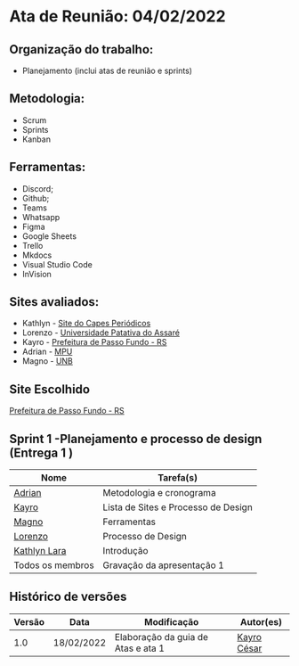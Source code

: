 # Ata de Reunião: 04/02/2022

## Organização do trabalho:
- Planejamento (inclui atas de reunião e sprints)
## Metodologia:

- Scrum 
- Sprints
- Kanban


## Ferramentas:
- Discord;
- Github;
- Teams
- Whatsapp
- Figma 
- Google Sheets
- Trello
- Mkdocs
- Visual Studio Code
- InVision

## Sites avaliados:
- Kathlyn - [Site do Capes Periódicos](https://www-periodicos-capes-gov-br.ezl.periodicos.capes.gov.br/index.php?)
- Lorenzo - [Universidade Patativa do Assaré](https://home.universidadepatativa.com.br/)
- Kayro - [Prefeitura de Passo Fundo - RS](http://www.pmpf.rs.gov.br/)     
- Adrian - [MPU]( http://www.mpu.mp.br/)
- Magno - [UNB](https://www.unb.br/)

## Site Escolhido 
[Prefeitura de Passo Fundo - RS](http://www.pmpf.rs.gov.br/)     

## Sprint 1 -Planejamento e processo de design (Entrega 1 )


Nome | Tarefa(s)
--------- | ------
[Adrian](https://github.com/SwampTG)| Metodologia e cronograma
 [Kayro](https://github.com/kayrocesar)| Lista de Sites e Processo de Design
[Magno](https://github.com/magnluiz)|  Ferramentas
[Lorenzo](https://github.com/lorenzo7377)|  Processo de Design
[Kathlyn Lara](https://github.com/klmurussi)| Introdução
Todos os membros | Gravação da apresentação 1

## Histórico de versões
| Versão | Data | Modificação | Autor(es) |
|--|--|--|--|
| 1.0 | 18/02/2022 |Elaboração da guia de Atas e ata 1 |[Kayro César](github.com/kayrocesar)  |
